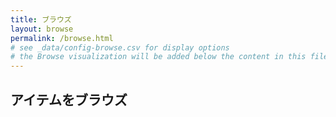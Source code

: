 ```yaml
---
title: ブラウズ
layout: browse
permalink: /browse.html
# see _data/config-browse.csv for display options
# the Browse visualization will be added below the content in this file
---
```


## アイテムをブラウズ
